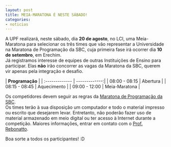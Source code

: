 ```yaml
---
layout: post
title: MEIA-MARATONA É NESTE SÁBADO!
categories:
- noticias
---
```



A UPF realizará, neste sábado, dia **20 de agosto**, no LCI, uma Meia-Maratona para selecionar 
os três times que vão representar a Universidade na Maratona de Programação da SBC, cuja primeira fase
irá ocorrer dia **10 de setembro**, em Erechim.  
Já registramos interesse de equipes de outras Instituições de Ensino para participar. 
Elas **não** irão concorrer as vagas da Maratona da SBC, querem vir apenas pela integração e desafio.

|         **Programação**        |
| :------------- | -------------:|
| 08:00 - 08:15  | Abertura      |
| 08:15 - 08:45  | Aquecimento   |
| 09:00 - 12:00  | Meia-Maratona |


Os competidores devem seguir as regras da <a href="http://maratona.ime.usp.br" target="_blank">Maratona de Programação da SBC</a>.  
Os times terão à sua disposição um computador e todo o material impresso ou escrito que desejarem levar. 
Entretanto, não poderão fazer uso de material armazenado em meio digital ou ter acesso à Internet durante a competição.
Maiores informações, entrar em contato com o <a href="/images/mtr.png" target="_blank">Prof. Rebonatto</a>.

Boa sorte a todos os participantes! :D
